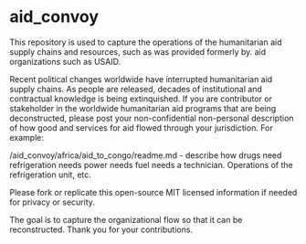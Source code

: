# aid_convoy
This repository is used to capture the operations of the humanitarian aid supply chains and resources, such as was provided formerly by. aid organizations such as USAID.

Recent political changes worldwide have interrupted humanitarian aid supply chains. As people are released, decades of institutional and contractual knowledge is being extinquished. If you are contributor or stakeholder in the worldwide humanitarian aid programs that are being deconstructed, please post your non-confidential non-personal description of how good and services for aid flowed through your jurisdiction. For example:

/aid_convoy/africa/aid_to_congo/readme.md - describe how drugs need refrigeration needs power needs fuel needs a technician. Operations of the refrigeration unit, etc.

Please fork or replicate this open-source MIT licensed information if needed for privacy or security.

The goal is to capture the organizational flow so that it can be reconstructed. Thank you for your contributions.
